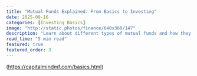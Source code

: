 ```yaml
---
title: "Mutual Funds Explained: From Basics to Investing"
date: 2025-09-16
categories: [Investing Basics]
image: "http://static.photos/finance/640x360/147"
description: "Learn about different types of mutual funds and how they fit into your investment strategy."
read_time: "5 min read"
featured: true
featured_order: 3
---
```

(https://capitalmindmf.com/basics.html)
